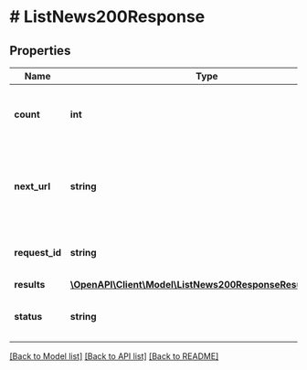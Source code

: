 # # ListNews200Response

## Properties

Name | Type | Description | Notes
------------ | ------------- | ------------- | -------------
**count** | **int** | The total number of results for this request. | [optional]
**next_url** | **string** | If present, this value can be used to fetch the next page of data. | [optional]
**request_id** | **string** | A request id assigned by the server. | [optional]
**results** | [**\OpenAPI\Client\Model\ListNews200ResponseResultsInner[]**](ListNews200ResponseResultsInner.md) |  | [optional]
**status** | **string** | The status of this request&#39;s response. | [optional]

[[Back to Model list]](../../README.md#models) [[Back to API list]](../../README.md#endpoints) [[Back to README]](../../README.md)
